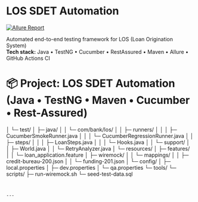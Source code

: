 # LOS SDET Automation

[![Allure Report](https://img.shields.io/badge/Allure-Report-3B5998?style=flat&logo=allure&logoColor=white)](https://technu1.github.io/los-sdet-automation/)

Automated end-to-end testing framework for LOS (Loan Origination System)  
**Tech stack:** Java • TestNG • Cucumber • RestAssured • Maven • Allure • GitHub Actions CI
# 📦 Project: LOS SDET Automation (Java • TestNG • Maven • Cucumber • Rest-Assured)
│ └─ test/
│ ├─ java/
│ │ └─ com/bank/los/
│ │ ├─ runners/
│ │ │ ├─ CucumberSmokeRunner.java
│ │ │ └─ CucumberRegressionRunner.java
│ │ ├─ steps/
│ │ │ ├─ LoanSteps.java
│ │ │ └─ Hooks.java
│ │ └─ support/
│ │ ├─ World.java
│ │ └─ RetryAnalyzer.java
│ └─ resources/
│ ├─ features/
│ │ └─ loan_application.feature
│ ├─ wiremock/
│ │ └─ mappings/
│ │ ├─ credit-bureau-200.json
│ │ └─ funding-201.json
│ └─ config/
│ ├─ local.properties
│ ├─ dev.properties
│ └─ qa.properties
└─ tools/
└─ scripts/
├─ run-wiremock.sh
└─ seed-test-data.sql
```


---